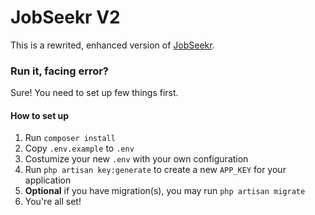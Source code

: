 # JobSeekr V2
This is a rewrited, enhanced version of [JobSeekr](https://github.com/vayupranaditya/jobseekr).

### Run it, facing error?
Sure! You need to set up few things first.

#### How to set up
1. Run `composer install`
2. Copy `.env.example` to `.env`
3. Costumize your new `.env` with your own configuration
4. Run `php artisan key:generate` to create a new `APP_KEY` for your application
5. **Optional** if you have migration(s), you may run `php artisan migrate`
6. You're all set!